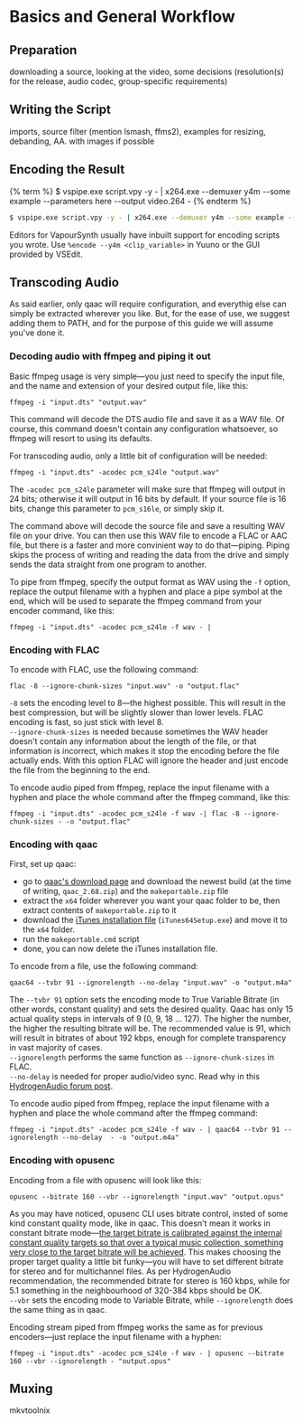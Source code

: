 # Basics and General Workflow

## Preparation

downloading a source, looking at the video, some decisions
(resolution(s) for the release, audio codec, group-specific
requirements)


## Writing the Script

imports, source filter (mention lsmash, ffms2), examples for resizing,
debanding, AA. with images if possible

## Encoding the Result

{% term %}
$ vspipe.exe script.vpy -y - | x264.exe --demuxer y4m --some example --parameters here --output video.264 -
{% endterm %}

```sh
$ vspipe.exe script.vpy -y - | x264.exe --demuxer y4m --some example --parameters here --output video.264 -
```

Editors for VapourSynth usually have inbuilt support for encoding
scripts you wrote. Use `%encode --y4m <clip_variable>` in Yuuno or the GUI
provided by VSEdit.


## Transcoding Audio

As said earlier, only qaac will require configuration,
and everythig else can simply be extracted wherever you like.
But, for the ease of use, we suggest adding them to PATH,
and for the purpose of this guide we will assume you've done it.


### Decoding audio with ffmpeg and piping it out

Basic ffmpeg usage is very simple—you just need to specify the input file,
and the name and extension of your desired output file, like this:
```
ffmpeg -i "input.dts" "output.wav"
```
This command will decode the DTS audio file and save it as a WAV file.
Of course, this command doesn't contain any configuration whatsoever,
so ffmpeg will resort to using its defaults.

For transcoding audio,
only a little bit of configuration will be needed:
```
ffmpeg -i "input.dts" -acodec pcm_s24le "output.wav"
```
The `-acodec pcm_s24le` parameter will make sure
that ffmpeg will output in 24 bits;
otherwise it will output in 16 bits by default.
If your source file is 16 bits, change this parameter to `pcm_s16le`,
or simply skip it.

The command above will decode the source file
and save a resulting WAV file on your drive.
You can then use this WAV file to encode a FLAC or AAC file,
but there is a faster and more convinient way to do that—piping.
Piping skips the process of writing
and reading the data from the drive
and simply sends the data straight from one program to another.

To pipe from ffmpeg, specify the output format as WAV using the `-f` option,
replace the output filename with a hyphen and place a pipe symbol at the end,
which will be used to separate the ffmpeg command from your encoder command,
like this:
```
ffmpeg -i "input.dts" -acodec pcm_s24le -f wav - |
```


### Encoding with FLAC

To encode with FLAC, use the following command:
```
flac -8 --ignore-chunk-sizes "input.wav" -o "output.flac"
```
`-8` sets the encoding level to 8—the highest possible.
This will result in the best compression,
but will be slightly slower than lower levels.
FLAC encoding is fast, so just stick with level 8.  
`--ignore-chunk-sizes` is needed
because sometimes the WAV header doesn't contain
any information about the length of the file,
or that information is incorrect,
which makes it stop the encoding before the file actually ends.
With this option FLAC will ignore the header
and just encode the file from the beginning to the end.

To encode audio piped from ffmpeg,
replace the input filename with a hyphen
and place the whole command after the ffmpeg command,
like this:
```
ffmpeg -i "input.dts" -acodec pcm_s24le -f wav -| flac -8 --ignore-chunk-sizes - -o "output.flac"
```


### Encoding with qaac

First, set up qaac:
* go to [qaac's download page][qaac] and download the newest build
(at the time of writing, `qaac_2.68.zip`) and the `makeportable.zip` file
* extract the `x64` folder wherever you want your qaac folder to be,
then extract contents of `makeportable.zip` to it
* download the [iTunes installation file][itunes] (`iTunes64Setup.exe`)
and move it to the `x64` folder.
* run the `makeportable.cmd` script
* done, you can now delete the iTunes installation file.

To encode from a file, use the following command:
```
qaac64 --tvbr 91 --ignorelength --no-delay "input.wav" -o "output.m4a"
```
The `--tvbr 91` option sets the encoding mode to True Variable Bitrate
(in other words, constant quality)
and sets the desired quality.
Qaac has only 15 actual quality steps in intervals of 9 (0, 9, 18 ... 127).
The higher the number, the higher the resulting bitrate will be.
The recommended value is 91, which will result in bitrates
of about 192 kbps, enough for complete transparency
in vast majority of cases.  
`--ignorelength` performs the same function as
`--ignore-chunk-sizes` in FLAC.  
`--no-delay` is needed for proper audio/video sync.
Read why in this [HydrogenAudio forum post][hydrogen_forum].

To encode audio piped from ffmpeg,
replace the input filename with a hyphen
and place the whole command after the ffmpeg command:
```
ffmpeg -i "input.dts" -acodec pcm_s24le -f wav - | qaac64 --tvbr 91 --ignorelength --no-delay  - -o "output.m4a"
```

[hydrogen_forum]: https://hydrogenaud.io/index.php/topic,85135.msg921707.html#msg921707
[itunes]: https://secure-appldnld.apple.com/itunes12/031-69284-20160802-7E7B2D20-552B-11E6-B2B9-696CECD541CE/iTunes64Setup.exe
[qaac]: https://sites.google.com/site/qaacpage/cabinet


### Encoding with opusenc

Encoding from a file with opusenc will look like this:
```
opusenc --bitrate 160 --vbr --ignorelength "input.wav" "output.opus"
```
As you may have noticed,
opusenc CLI uses bitrate control,
insted of some kind constant quality mode, like in qaac.
This doesn't mean it works in constant bitrate mode—[the target bitrate is calibrated against the internal constant quality targets
so that over a typical music collection,
something very close to the target bitrate will be achieved][opus_hydrogen].
This makes choosing the proper target quality
a little bit funky—you will have to set different bitrate for stereo and for multichannel files.
As per HydrogenAudio recommendation,
the recommended bitrate for stereo is 160 kbps,
while for 5.1 something in the neighbourhood of 320-384 kbps should be OK.  
`--vbr` sets the encoding mode to Variable Bitrate, while `--ignorelength` does the same thing as in qaac.

Encoding stream piped from ffmpeg works the same as for previous encoders—just replace the input filename with a hyphen:
```
ffmpeg -i "input.dts" -acodec pcm_s24le -f wav - | opusenc --bitrate 160 --vbr --ignorelength - "output.opus"
```

[opus_hydrogen]:https://wiki.hydrogenaud.io/index.php?title=Opus#Characteristics


## Muxing

mkvtoolnix
